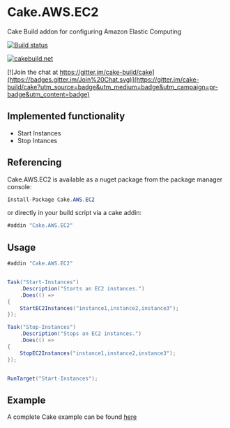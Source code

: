 # Cake.AWS.EC2
Cake Build addon for configuring Amazon Elastic Computing 

[![Build status](https://ci.appveyor.com/api/projects/status/w86dpcm8320m79ru?svg=true)](https://ci.appveyor.com/project/PhillipSharpe/cake-aws-elasticloadbalancing)

[![cakebuild.net](https://img.shields.io/badge/WWW-cakebuild.net-blue.svg)](http://cakebuild.net/)

[![Join the chat at https://gitter.im/cake-build/cake](https://badges.gitter.im/Join%20Chat.svg)](https://gitter.im/cake-build/cake?utm_source=badge&utm_medium=badge&utm_campaign=pr-badge&utm_content=badge)



## Implemented functionality

* Start Instances
* Stop Intances



## Referencing

Cake.AWS.EC2 is available as a nuget package from the package manager console:

```csharp
Install-Package Cake.AWS.EC2
```

or directly in your build script via a cake addin:

```csharp
#addin "Cake.AWS.EC2"
```



## Usage

```csharp
#addin "Cake.AWS.EC2"


Task("Start-Instances")
    .Description("Starts an EC2 instances.")
    .Does(() =>
{
    StartEC2Instances("instance1,instance2,instance3");
});

Task("Stop-Instances")
    .Description("Stops an EC2 instances.")
    .Does(() =>
{
    StopEC2Instances("instance1,instance2,instance3");
});


RunTarget("Start-Instances");
```



## Example

A complete Cake example can be found [here](https://github.com/SharpeRAD/Cake.AWS.EC2/blob/master/test/build.cake)
